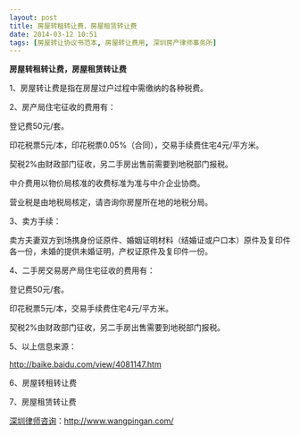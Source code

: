 ```yaml
---
layout: post
title: 房屋转租转让费，房屋租赁转让费
date: 2014-03-12 10:51
tags: [房屋转让协议书范本, 房屋转让费用, 深圳房产律师事务所]
---
```

<strong>房屋转租转让费，房屋租赁转让费</strong>

1、房屋转让费是指在房屋过户过程中需缴纳的各种税费。

2、房产局住宅征收的费用有：

登记费50元/套。

印花税票5元/本，印花税票0.05%（合同），交易手续费住宅4元/平方米。

契税2%由财政部门征收，另二手房出售前需要到地税部门报税。

中介费用以物价局核准的收费标准为准与中介企业协商。

营业税是由地税局核定，请咨询你房屋所在地的地税分局。

3、卖方手续：

卖方夫妻双方到场携身份证原件、婚姻证明材料（结婚证或户口本）原件及复印件各一份，未婚的提供未婚证明，产权证原件及复印件一份。

4、二手房交易房产局住宅征收的费用有：

登记费50元/套。

印花税票5元/本，交易手续费住宅4元/平方米。

契税2%由财政部门征收，另二手房出售需要到地税部门报税。

5、以上信息来源：

http://baike.baidu.com/view/4081147.htm

6、房屋转租转让费

7、房屋租赁转让费

<a href="http://www.wangpingan.com/">深圳律师咨询</a>：<a href="http://www.wangpingan.com/">http://www.wangpingan.com/</a>


